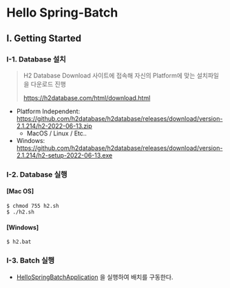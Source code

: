 # Hello Spring-Batch

## I. Getting Started

### I-1. Database 설치

> H2 Database Download 사이트에 접속해 자신의 Platform에 맞는 설치파일을 다운로드 진행
> 
> https://h2database.com/html/download.html

* Platform Independent:  https://github.com/h2database/h2database/releases/download/version-2.1.214/h2-2022-06-13.zip
  * MacOS / Linux / Etc..
* Windows: https://github.com/h2database/h2database/releases/download/version-2.1.214/h2-setup-2022-06-13.exe

### I-2. Database 실행

#### [Mac OS]

```shell
$ chmod 755 h2.sh
$ ./h2.sh
```

#### [Windows]

```shell
$ h2.bat
```

### I-3. Batch 실행

* [HelloSpringBatchApplication](/julio-kim/hello-spring-batch/blob/main/src/main/java/com/pnoni/batch/hello/HelloSpringBatchApplication.java) 을 실행하여 배치를 구동한다.
